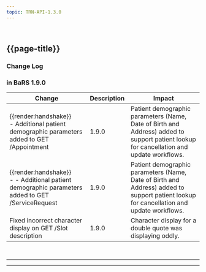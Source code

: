 ```yaml
---
topic: TRN-API-1.3.0
---
```

<br>

<div class="bars-blg-expander">
<div class="bars-blg-expander-entry" id="v1.3.0">

## {{page-title}}

### Change Log

### in BaRS 1.9.0

| Change                                       | Description                                                         | Impact |
|----------------------------------------------|---------------------------------------------------------------------|--------|
| <div class="imgHandshake">{{render:handshake}}</div> - Additional patient demographic parameters added to GET /Appointment | 1.9.0      | Patient demographic parameters (Name, Date of Birth and Address) added to support patient lookup for cancellation and update workflows.  | <mark style="background-color: Green">Addition</mark>    |
| <div class="imgHandshake">{{render:handshake}}</div> -  - Additional patient demographic parameters added to GET /ServiceRequest | 1.9.0      | Patient demographic parameters (Name, Date of Birth and Address) added to support patient lookup for cancellation and update workflows.  | <mark style="background-color: Green">Addition</mark>    |
| Fixed incorrect character display on GET /Slot description | 1.9.0      | Character display for a double quote was displaying oddly.   | <mark style="background-color: Yellow">correction</mark>   |


<br>
<hr>

</div>
</div>

<hr>
<br>
